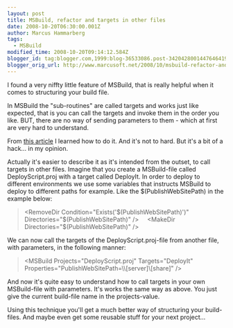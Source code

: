 ```yaml
---
layout: post
title: MSBuild, refactor and targets in other files
date: 2008-10-20T06:30:00.001Z
author: Marcus Hammarberg
tags:
  - MSBuild
modified_time: 2008-10-20T09:14:12.584Z
blogger_id: tag:blogger.com,1999:blog-36533086.post-3420428001447646419
blogger_orig_url: http://www.marcusoft.net/2008/10/msbuild-refactor-and-targets-in-other.html
---
```



I found a very niffty little feature of MSBuild, that is really helpful
when it comes to structuring your build file.

In MSBuild the "sub-routines" are called targets and works just like
expected, that is you can call the targets and invoke them in the order
you like. BUT, there are no way of sending parameters to them - which at
first are very hard to understand.

From
<a href="http://dotnet.sys-con.com/node/253420" target="_blank">this
article</a> I learned how to do it. And it's not to hard. But it's a bit
of a hack... in my opinion.

Actually it's easier to describe it as it's intended from the outset, to
call targets in other files. Imagine that you create a MSBuild-file
called DeployScript.proj with a target called DeployIt. In order to
deploy to different environments we use some variables that instructs
MSBuild to deploy to different paths for example. Like the
$(PublishWebSitePath) in the example below:

> \<RemoveDir Condition="Exists('$(PublishWebSitePath)')"
> Directories="$(PublishWebSitePath)" /\>
>     \<MakeDir Directories="$(PublishWebSitePath)" /\>

We can now call the targets of the DeployScript.proj-file from another
file, with parameters, in the following manner:

> \<MSBuild Projects="DeployScript.proj" Targets="DeployIt"
> Properties="PublishWebSitePath=\\\\\[server\]\\\[share\]" /\>

And now it's quite easy to understand how to call targets in your own
MSBuild-file with parameters. It's works the same way as above. You just
give the current build-file name in the projects-value.

Using this technique you'll get a much better way of structuring your
build-files. And maybe even get some reusable stuff for your next
project...
